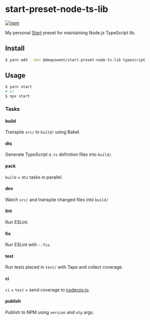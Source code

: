 # start-preset-node-ts-lib

[![npm](https://img.shields.io/npm/v/@deepsweet/start-preset-node-ts-lib.svg?style=flat-square)](https://www.npmjs.com/package/@deepsweet/start-preset-node-ts-lib)

My personal [Start](https://github.com/deepsweet/start) preset for maintaining Node.js TypeScript lib.

## Install

```sh
$ yarn add --dev @deepsweet/start-preset-node-ts-lib typescript
```

## Usage

```sh
$ yarn start
# or
$ npx start
```

### Tasks

#### build

Transpile `src/` to `build/` using Babel.

#### dts

Generate TypeScript `d.ts` definition files into `build/`.

#### pack

`build` + `dts` tasks in parallel.

#### dev

Watch `src/` and transpile changed files into `build/`

#### lint

Run ESLint.

#### fix

Run ESLint with `--fix`.

#### test

Run tests placed in `test/` with Tape and collect coverage.

#### ci

`ci` + `test` + send coverage to [codecov.io](https://codecov.io).

#### publish

Publish to NPM using `version` and `otp` args.
